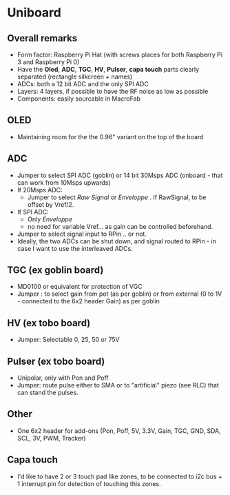 # Uniboard

## Overall remarks

* Form factor: Raspberry Pi Hat (with screws places for both Raspberry Pi 3 and Raspberry Pi 0)
* Have the __Oled__, __ADC__, __TGC__, __HV__, __Pulser__, __capa touch__ parts clearly separated (rectangle silkcreen + names)
* ADCs: both a 12 bit ADC and the only SPI ADC
* Layers: 4 layers, if possible to have the RF noise as low as possible
* Components: easily sourcable in MacroFab

## OLED 

* Maintaining room for the the 0.96" variant on the top of the board

## ADC
 
* Jumper to select SPI ADC (goblin) or 14 bit 30Msps ADC (onboard - that can work from 10Msps upwards)
* If 20Msps ADC:
    * Jumper to select _Raw Signal_ or _Enveloppe_ . If RawSignal, to be offset by Vref/2.
* If SPI ADC:
    * Only _Enveloppe_
    * no need for variable Vref... as gain can be controlled beforehand.
* Jumper to select signal input to RPin .. or not.
* Ideally, the two ADCs can be shut down, and signal routed to RPin - in case I want to use the interleaved ADCs.

## TGC (ex goblin board)

* MD0100 or equivalent for protection of VGC
* Jumper : to select gain from pot (as per goblin) or from external (0 to 1V - connected to the 6x2 header Gain) as per goblin

## HV (ex tobo board)

* Jumper: Selectable 0, 25, 50 or 75V

## Pulser (ex tobo board)

* Unipolar, only with Pon and Poff
* Jumper: route pulse either to SMA or to "artificial" piezo   (see RLC) that can stand the pulses.

## Other

* One 6x2 header for add-ons (Pon, Poff, 5V, 3.3V, Gain, TGC, GND, SDA, SCL, 3V, PWM, Tracker)

## Capa touch

* I'd like to have 2 or 3 touch pad like zones, to be connected to i2c bus + 1 interrupt pin for detection of touching this zones.



